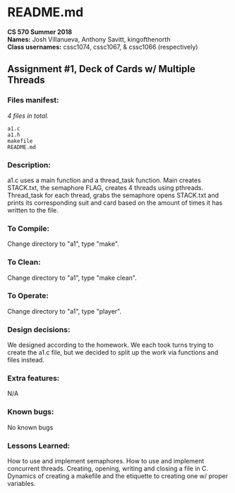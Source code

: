 # README.md

**CS 570 Summer 2018**<br>
**Names:** Josh Villanueva, Anthony Savitt, kingofthenorth<br>
**Class usernames:** cssc1074, cssc1067, & cssc1066 (respectively)

## Assignment #1, Deck of Cards w/ Multiple Threads

### Files manifest:

*4 files in total.*
```
a1.c
a1.h
makefile
README.md
```

### Description:
a1.c uses a main function and a thread_task function. Main creates STACK.txt, the semaphore FLAG, creates 4 threads using pthreads. Thread_task for each thread, grabs the semaphore opens STACK.txt and prints its corresponding suit and card based on the amount of times it has written to the file.

### To Compile:
Change directory to "a1", type "make".

### To Clean:
Change directory to "a1", type "make clean".

### To Operate:
Change directory to "a1", type "player".

### Design decisions:
We designed according to the homework. We each took turns trying to create the a1.c file, but we decided to split up the work via functions and files instead.

### Extra features:
N/A

### Known bugs:
No known bugs

### Lessons Learned:
How to use and implement semaphores. How to use and implement concurrent threads. Creating, opening, writing and closing a file in C. Dynamics of creating a makefile and the etiquette to creating one w/ proper variables.
